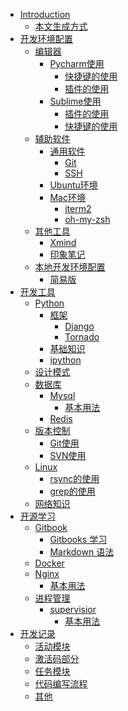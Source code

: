 - [Introduction](README.md)
    - [本文生成方式](introduce.md) 
- [开发环境配置](develop_env_config/README.md)
    - [编辑器](develop_env_config/editer_readme.md)
        - [Pycharm使用](develop_env_config/pycharm.md)
            - [快捷键的使用]( develop_env_config/py_hot_key.md)
            - [插件的使用]() 
        - [Sublime使用](develop_env_config/sublime.md)
            - [插件的使用](develop_env_config/subl_plug_in.md)
            - [快捷键的使用](develop_env_config/subl_hot_key.md) 
    - [辅助软件]()
        - [通用软件]()
            - [Git]()
            - [SSH]()
        - [Ubuntu环境]()
        - [Mac环境]()
            - [iterm2]()
            - [oh-my-zsh]()
    - [其他工具]()
        - [Xmind]()
        - [印象笔记]()
    - [本地开发环境配置](develop_env_config/server_env.md)
        - [简易版](develop_env_config/simple_server_env.md)
- [开发工具](develop_tools/README.md)
    - [Python](develop_tools/python_readme.md)
        - [框架]()
            - [Django]()
            - [Tornado]() 
        - [基础知识](develop_tools/base_python.md)
        - [ipython]()
    - [设计模式]() 
    - [数据库](develop_tools/database_readme.md.)
        - [Mysql](develop_tools/mysql.md)
            - [基本用法]()    
        - [Redis]()
    - [版本控制]() 
        - [Git使用]() 
        - [SVN使用]()
    - [Linux](develop_tools/linux_readme.md)
        - [rsync的使用](develop_tools/rsync.md) 
        - [grep的使用](develop_tools/grep.md)
    - [网络知识]() 
- [开源学习](open_source/README.md)
    - [Gitbook](open_source/gitbook_introduce.md)
        - [Gitbooks 学习](open_source/gitbook.md)
        - [Markdown 语法](markdown.md)
    - [Docker]()
    - [Nginx]()
        - [基本用法](open_source/nginx.md)
    - [进程管理]()  
        - [supervisior]()
            - [基本用法](open_source/supervisor.md)  
- [开发记录](code/README.md) 
    - [活动模块](code/active.md)
    - [激活码部分](code/code.md)
    - [任务模块](code/reward.md)
    - [代码编写流程](code/release_step.md)
    - [其他](code/other.md) 